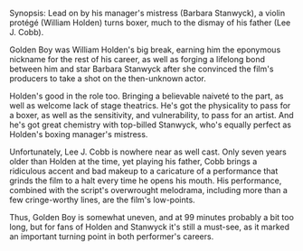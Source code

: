 Synopsis: Lead on by his manager's mistress (Barbara Stanwyck), a violin protégé (William Holden) turns boxer, much to the dismay of his father (Lee J. Cobb).

Golden Boy was William Holden's big break, earning him the eponymous nickname for the rest of his career, as well as forging a lifelong bond between him and star Barbara Stanwyck after she convinced the film's producers to take a shot on the then-unknown actor.

Holden's good in the role too. Bringing a believable naiveté to the part, as well as welcome lack of stage theatrics. He's got the physicality to pass for a boxer, as well as the sensitivity, and vulnerability, to pass for an artist. And he's got great chemistry with top-billed Stanwyck, who's equally perfect as Holden's boxing manager's mistress.

Unfortunately, Lee J. Cobb is nowhere near as well cast. Only seven years older than Holden at the time, yet playing his father, Cobb brings a ridiculous accent and bad makeup to a caricature of a performance that grinds the film to a halt every time he opens his mouth. His performance, combined with the script's overwrought melodrama, including more than a few cringe-worthy lines, are the film's low-points.

Thus, Golden Boy is somewhat uneven, and at 99 minutes probably a bit too long, but for fans of Holden and Stanwyck it's still a must-see, as it marked an important turning point in both performer's careers.

